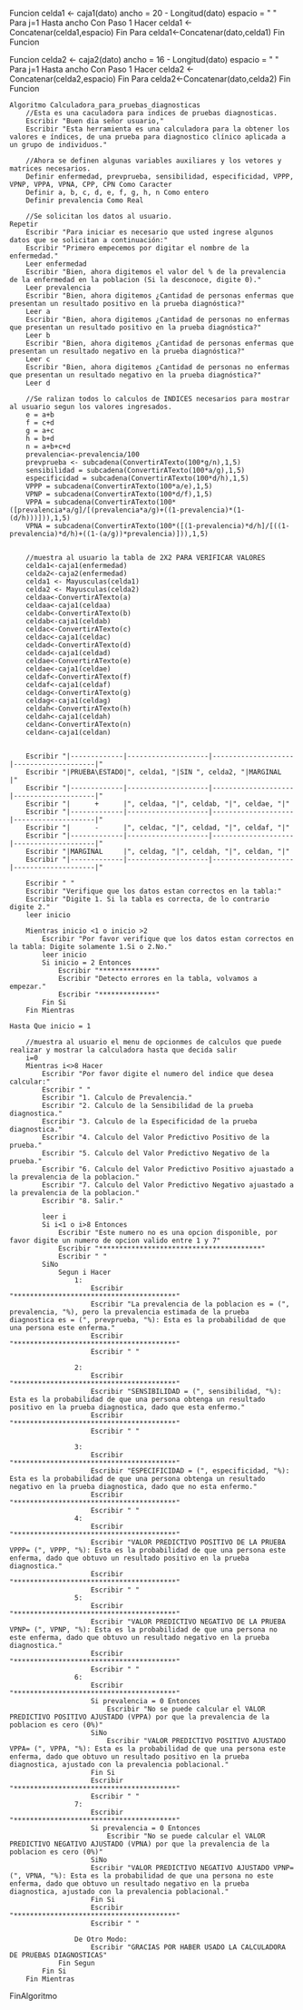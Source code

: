Funcion celda1 <- caja1(dato)
		ancho = 20 - Longitud(dato)
		espacio = " "
		Para j=1 Hasta ancho Con Paso 1 Hacer
			celda1 <- Concatenar(celda1,espacio)
		Fin Para
		celda1<-Concatenar(dato,celda1)
Fin Funcion
	
Funcion celda2 <- caja2(dato)
		ancho = 16 - Longitud(dato)
		espacio = " "
		Para j=1 Hasta ancho Con Paso 1 Hacer
			celda2 <- Concatenar(celda2,espacio)
		Fin Para
		celda2<-Concatenar(dato,celda2)
Fin Funcion
	
	Algoritmo Calculadora_para_pruebas_diagnosticas
		//Esta es una caculadora para indices de pruebas diagnosticas.
		Escribir "Buen dia señor usuario,"
		Escribir "Esta herramienta es una calculadora para la obtener los valores e índices, de una prueba para diagnostico clínico aplicada a un grupo de individuos."
		
		//Ahora se definen algunas variables auxiliares y los vetores y matrices necesarios.
		Definir enfermedad, prevprueba, sensibilidad, especificidad, VPPP, VPNP, VPPA, VPNA, CPP, CPN Como Caracter
		Definir a, b, c, d, e, f, g, h, n Como entero
		Definir prevalencia Como Real
		
		//Se solicitan los datos al usuario.
	Repetir
		Escribir "Para iniciar es necesario que usted ingrese algunos datos que se solicitan a continuación:"
		Escribir "Primero empecemos por digitar el nombre de la enfermedad."
		Leer enfermedad
		Escribir "Bien, ahora digitemos el valor del % de la prevalencia de la enfermedad en la poblacion (Si la desconoce, digite 0)."
		Leer prevalencia
		Escribir "Bien, ahora digitemos ¿Cantidad de personas enfermas que presentan un resultado positivo en la prueba diagnóstica?"
		Leer a
		Escribir "Bien, ahora digitemos ¿Cantidad de personas no enfermas que presentan un resultado positivo en la prueba diagnóstica?"
		Leer b
		Escribir "Bien, ahora digitemos ¿Cantidad de personas enfermas que presentan un resultado negativo en la prueba diagnóstica?"
		Leer c
		Escribir "Bien, ahora digitemos ¿Cantidad de personas no enfermas que presentan un resultado negativo en la prueba diagnóstica?"
		Leer d
		
		//Se ralizan todos lo calculos de INDICES necesarios para mostrar al usuario segun los valores ingresados.
		e = a+b
		f = c+d
		g = a+c
		h = b+d
		n = a+b+c+d
		prevalencia<-prevalencia/100
		prevprueba <- subcadena(ConvertirATexto(100*g/n),1,5)
		sensibilidad = subcadena(ConvertirATexto(100*a/g),1,5)
		especificidad = subcadena(ConvertirATexto(100*d/h),1,5)
		VPPP = subcadena(ConvertirATexto(100*a/e),1,5)
		VPNP = subcadena(ConvertirATexto(100*d/f),1,5)
		VPPA = subcadena(ConvertirATexto(100*([prevalencia*a/g]/[(prevalencia*a/g)+((1-prevalencia)*(1-(d/h)))])),1,5)
		VPNA = subcadena(ConvertirATexto(100*([(1-prevalencia)*d/h]/[((1-prevalencia)*d/h)+((1-(a/g))*prevalencia)])),1,5)
		
		
		//muestra al usuario la tabla de 2X2 PARA VERIFICAR VALORES	
		celda1<-caja1(enfermedad)
		celda2<-caja2(enfermedad)
		celda1 <- Mayusculas(celda1)
		celda2 <- Mayusculas(celda2)
		celdaa<-ConvertirATexto(a)
		celdaa<-caja1(celdaa)
		celdab<-ConvertirATexto(b)
		celdab<-caja1(celdab)
		celdac<-ConvertirATexto(c)
		celdac<-caja1(celdac)
		celdad<-ConvertirATexto(d)
		celdad<-caja1(celdad)
		celdae<-ConvertirATexto(e)
		celdae<-caja1(celdae)
		celdaf<-ConvertirATexto(f)
		celdaf<-caja1(celdaf)
		celdag<-ConvertirATexto(g)
		celdag<-caja1(celdag)
		celdah<-ConvertirATexto(h)
		celdah<-caja1(celdah)
		celdan<-ConvertirATexto(n)
		celdan<-caja1(celdan)
		
		
		Escribir "|-------------|--------------------|--------------------|--------------------|"
		Escribir "|PRUEBA\ESTADO|", celda1, "|SIN ", celda2, "|MARGINAL            |"
		Escribir "|-------------|--------------------|--------------------|--------------------|"
		Escribir "|      +      |", celdaa, "|", celdab, "|", celdae, "|"
		Escribir "|-------------|--------------------|--------------------|--------------------|"
		Escribir "|      -      |", celdac, "|", celdad, "|", celdaf, "|"
		Escribir "|-------------|--------------------|--------------------|--------------------|"
		Escribir "|MARGINAL     |", celdag, "|", celdah, "|", celdan, "|"
		Escribir "|-------------|--------------------|--------------------|--------------------|"
		
		Escribir " "
		Escribir "Verifique que los datos estan correctos en la tabla:"
		Escribir "Digite 1. Si la tabla es correcta, de lo contrario digite 2."
		leer inicio
		
		Mientras inicio <1 o inicio >2
			Escribir "Por favor verifique que los datos estan correctos en la tabla: Digite solamente 1.Si o 2.No."
			leer inicio
			Si inicio = 2 Entonces
				Escribir "**************"
				Escribir "Detecto errores en la tabla, volvamos a empezar."
				Escribir "**************"
			Fin Si
		Fin Mientras
		
	Hasta Que inicio = 1
	
		//muestra al usuario el menu de opcionmes de calculos que puede realizar y mostrar la calculadora hasta que decida salir
		i=0
		Mientras i<>8 Hacer
			Escribir "Por favor digite el numero del indice que desea calcular:"
			Escribir " "
			Escribir "1. Calculo de Prevalencia."
			Escribir "2. Calculo de la Sensibilidad de la prueba diagnostica."
			Escribir "3. Calculo de la Especificidad de la prueba diagnostica."
			Escribir "4. Calculo del Valor Predictivo Positivo de la prueba."
			Escribir "5. Calculo del Valor Predictivo Negativo de la prueba."
			Escribir "6. Calculo del Valor Predictivo Positivo ajuastado a la prevalencia de la poblacion."
			Escribir "7. Calculo del Valor Predictivo Negativo ajuastado a la prevalencia de la poblacion."
			Escribir "8. Salir."
			
			leer i
			Si i<1 o i>8 Entonces
				Escribir "Este numero no es una opcion disponible, por favor digite un numero de opcion valido entre 1 y 7"
				Escribir "****************************************"
				Escribir " "
			SiNo
				Segun i Hacer
					1:
						Escribir "****************************************"
						Escribir "La prevalencia de la poblacion es = (", prevalencia, "%), pero la prevalencia estimada de la prueba diagnostica es = (", prevprueba, "%): Esta es la probabilidad de que una persona este enferma." 
						Escribir "****************************************"
						Escribir " "
						
					2:
						Escribir "****************************************"
						Escribir "SENSIBILIDAD = (", sensibilidad, "%): Esta es la probabilidad de que una persona obtenga un resultado positivo en la prueba diagnostica, dado que esta enfermo." 
						Escribir "****************************************"
						Escribir " "
						
					3:
						Escribir "****************************************"
						Escribir "ESPECIFICIDAD = (", especificidad, "%): Esta es la probabilidad de que una persona obtenga un resultado negativo en la prueba diagnostica, dado que no esta enfermo."
						Escribir "****************************************"
						Escribir " "
					4:
						Escribir "****************************************"
						Escribir "VALOR PREDICTIVO POSITIVO DE LA PRUEBA VPPP= (", VPPP, "%): Esta es la probabilidad de que una persona este enferma, dado que obtuvo un resultado positivo en la prueba diagnostica."
						Escribir "****************************************"
						Escribir " "
					5:	
						Escribir "****************************************"
						Escribir "VALOR PREDICTIVO NEGATIVO DE LA PRUEBA VPNP= (", VPNP, "%): Esta es la probabilidad de que una persona no este enferma, dado que obtuvo un resultado negativo en la prueba diagnostica."
						Escribir "****************************************"
						Escribir " "	
					6:
						Escribir "****************************************"
						Si prevalencia = 0 Entonces
							Escribir "No se puede calcular el VALOR PREDICTIVO POSITIVO AJUSTADO (VPPA) por que la prevalencia de la poblacion es cero (0%)"
						SiNo
							Escribir "VALOR PREDICTIVO POSITIVO AJUSTADO VPPA= (", VPPA, "%): Esta es la probabilidad de que una persona este enferma, dado que obtuvo un resultado positivo en la prueba diagnostica, ajustado con la prevalencia poblacional."
						Fin Si
						Escribir "****************************************"
						Escribir " "	
					7:
						Escribir "****************************************"
						Si prevalencia = 0 Entonces
							Escribir "No se puede calcular el VALOR PREDICTIVO NEGATIVO AJUSTADO (VPNA) por que la prevalencia de la poblacion es cero (0%)"
						SiNo
						Escribir "VALOR PREDICTIVO NEGATIVO AJUSTADO VPNP= (", VPNA, "%): Esta es la probabilidad de que una persona no este enferma, dado que obtuvo un resultado negativo en la prueba diagnostica, ajustado con la prevalencia poblacional."
						Fin Si
						Escribir "****************************************"
						Escribir " "
						
					De Otro Modo:
						Escribir "GRACIAS POR HABER USADO LA CALCULADORA DE PRUEBAS DIAGNOSTICAS"
				Fin Segun
			Fin Si
		Fin Mientras
	
FinAlgoritmo
